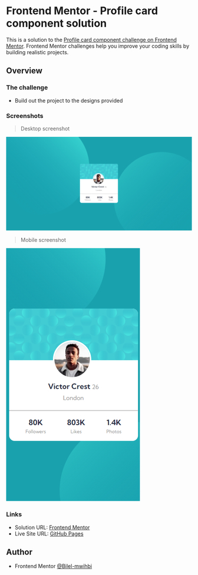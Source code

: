 # Frontend Mentor - Profile card component solution

This is a solution to the [Profile card component challenge on Frontend Mentor](https://www.frontendmentor.io/challenges/profile-card-component-cfArpWshJ). Frontend Mentor challenges help you improve your coding skills by building realistic projects.

## Overview

### The challenge

- Build out the project to the designs provided

### Screenshots

> Desktop screenshot

   ![](./screenshots/desktop.png)

> Mobile screenshot

   ![](./screenshots/mobile.png)

### Links

- Solution URL: [Frontend Mentor](https://www.frontendmentor.io/solutions/profile-card-component-chBSjTr7ZX)
- Live Site URL: [GitHub Pages](https://bilel-mwihbi.github.io/Profile-card-component/)

## Author

- Frontend Mentor  [@Bilel-mwihbi](https://www.frontendmentor.io/profile/Bilel-mwihbi)
